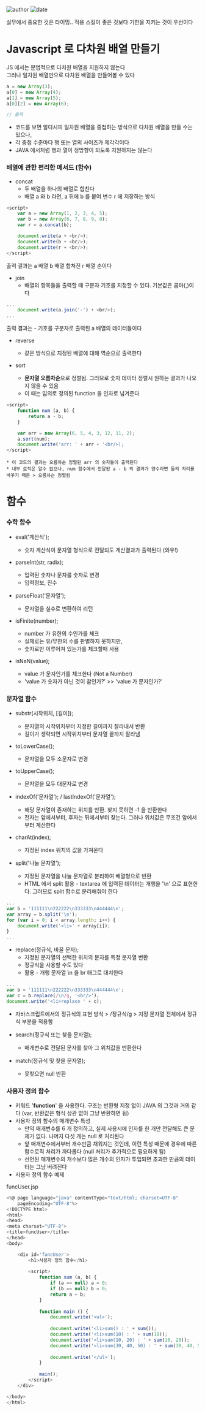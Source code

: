 ﻿
![author](https://img.shields.io/badge/author-daesungRa-lightgray.svg?style=flat-square)
![date](https://img.shields.io/badge/date-190110-lightgray.svg?style=flat-square)



실무에서 중요한 것은 타이밍.. 적용 스킬이 좋은 것보다 기한을 지키는 것이 우선이다

# Javascript 로 다차원 배열 만들기

JS 에서는 문법적으로 다차원 배열을 지원하지 않는다<br/>
그러나 일차원 배열만으로 다차원 배열을 만들어볼 수 있다

```JAVASCRIPT
a = new Array(3);
a[0] = new Array(4);
a[1] = new Array(5);
a[0][2] = new Array(6);

// 출력
```

- 코드를 보면 알다시피 일차원 배열을 중첩하는 방식으로 다차원 배열을 만들 수는 있으나,
- 각 중첩 수준마다 행 또는 열의 사이즈가 제각각이다
- JAVA 에서처럼 행과 열이 정방향이 되도록 지원하지는 않는다

### 배열에 관한 편리한 메서드 (함수)

- concat
	* 두 배열을 하나의 배열로 합친다
	* 배열 a 와 b 라면, a 뒤에 b 를 붙여 변수 r 에 저장하는 방식

```JAVASCRIPT
<script>
	var a = new Array(1, 2, 3, 4, 5);
	var b = new Array(6, 7, 8, 9, 0);
	var r = a.concat(b);

	document.write(a + <br/>);
	document.write(b + <br/>);
	document.write(r + <br/>);
</script>
```

출력 결과는 a 배열 b 배열 합쳐진 r 배열 순이다

- join
	* 배열의 항목들을 출력할 때 구분자 기호를 지정할 수 있다. 기본값은 콤마(,)이다

```JAVASCRIPT
...
	document.write(a.join('-') + <br/>);
...
```

출력 결과는 - 기호를 구분자로 출력된 a 배열의 데이터들이다

- reverse
	* 같은 방식으로 지정된 배열에 대해 역순으로 출력한다

- sort
	* **문자열 오름차순**으로 정렬됨. 그러므로 숫자 데이터 정렬시 원하는 결과가 나오지 않을 수 있음
	* 이 때는 임의로 정의된 function 을 인자로 넘겨준다

```JAVASCRIPT
<script>
	function num (a, b) {
		return a - b;
	}

	var arr = new Array(6, 5, 4, 3, 12, 11, 2);
	a.sort(num);
	document.write('arr: ' + arr + '<br/>);
</script>
```

	* 이 코드의 결과는 오름차순 정렬된 arr 의 숫자들이 출력된다
	* 내부 로직은 알수 없으나, num 함수에서 전달된 a - b 의 결과가 양수라면 둘의 자리를 바꾸기 때문 > 오름차순 정렬됨

# 함수

### 수학 함수

- eval('계산식');
	* 숫자 계산식이 문자열 형식으로 전달되도 계산결과가 출력된다 (와우!)

- parseInt(str, radix);
	* 입력된 숫자나 문자를 숫자로 변경
	* 입력정보, 진수

- parseFloat('문자열');
	* 문자열을 실수로 변환하여 리턴

- isFinite(number);
	* number 가 유한의 수인가를 체크
	* 실제로는 유/무한의 수를 판별하지 못하지만,
	* 숫자로만 이루어져 있는가를 체크할때 사용

- isNaN(value);
	* value 가 문자인가를 체크한다 (Not a Number)
	* 'value 가 숫자가 아닌 것이 참인가?' >> 'value 가 문자인가?'

### 문자열 함수

- substr(시작위치, [길이]);
	* 문자열의 시작위치부터 지정한 길이까지 잘라내서 반환
	* 길이가 생략되면 시작위치부터 문자열 끝까지 잘라냄

- toLowerCase();
	* 문자열을 모두 소문자로 변경

- toUpperCase();
	* 문자열을 모두 대문자로 변경

- indexOf('문자열'); / lastIndexOf('문자열');
	* 해당 문자열이 존재하는 위치를 반환. 찾지 못하면 -1 을 반환한다
	* 전자는 앞에서부터, 후자는 뒤에서부터 찾는다. 그러나 위치값은 무조건 앞에서부터 계산한다

- charAt(index);
	* 지정된 index 위치의 값을 가져온다

- split('나눌 문자열');
	* 지정된 문자열을 나눌 문자열로 분리하여 배열형으로 반환
	* HTML 에서 split 활용 - textarea 에 입력된 데이터는 개행을 '\n' 으로 표현한다. 그러므로 split 함수로 분리해줘야 한다

```JAVASCRIPT
...
var b = '111111\n222222\n333333\n444444\n';
var array = b.split('\n');
for (var i = 0; i < array.length; i++) {
	document.write('<li>' + array[i]);
}
...
```

- replace(정규식, 바꿀 문자);
	* 지정된 문자열의 선택한 위치의 문자를 특정 문자열 변환
	* 정규식을 사용할 수도 있다
	* 활용 - 개행 문자열 \n 을 br 태그로 대치한다

```JAVASCRIPT
...
var b = '111111\n222222\n333333\n444444\n';
var c = b.replace(/\n/g, '<br/>');
document.write('<li>replace ' + c);
```

- 자바스크립트에서의 정규식의 표현 방식 > /정규식/g > 지정 문자열 전체에서 정규식 부분을 적용함

- search(정규식 또는 찾을 문자열);
	* 매개변수로 전달된 문자를 찾아 그 위치값을 반환한다

- match(정규식 및 찾을 문자열);
	* 못찾으면 null 반환

### 사용자 정의 함수

- 키워드 '**function**' 을 사용한다. 구조는 반환형 지정 없이 JAVA 의 그것과 거의 같다 (var, 반환값은 형식 상관 없이 그냥 반환하면 됨)
- 사용자 정의 함수의 매개변수 특성
	* 만약 매개변수를 6 개 정의하고, 실제 사용시에 인자를 한 개만 전달해도 큰 문제가 없다. 나머지 다섯 개는 null 로 처리된다
	* 앞 매개변수에서부터 개수만큼 채워지는 것인데, 이런 특성 때문에 경우에 따른 함수로직 처리가 까다롭다 (null 처리가 추가적으로 필요하게 됨)
	* 선언된 매개변수의 개수보다 많은 개수의 인자가 투입되면 초과한 만큼의 데이터는 그냥 버려진다
- 사용자 정의 함수 예제

funcUser.jsp
```JAVASCRIPT
<%@ page language="java" contentType="text/html; charset=UTF-8"
    pageEncoding="UTF-8"%>
<!DOCTYPE html>
<html>
<head>
<meta charset="UTF-8">
<title>funcUser</title>
</head>
<body>

	<div id='funcUser'>
		<h1>사용자 정의 함수</h1>
		
		<script>
			function sum (a, b) {
				if (a == null) a = 0;
				if (b == null) b = 0;
				return a + b;
			}
			
			function main () {
				document.write('<ul>');
				
				document.write('<li>sum() : ' + sum());
				document.write('<li>sum(10) : ' + sum(10));
				document.write('<li>sum(10, 20) : ' + sum(10, 20));
				document.write('<li>sum(30, 40, 50) : ' + sum(30, 40, 50));
				
				document.write('</ul>');
			}
			
			main();
		</script>
	</div>

</body>
</html>
```











